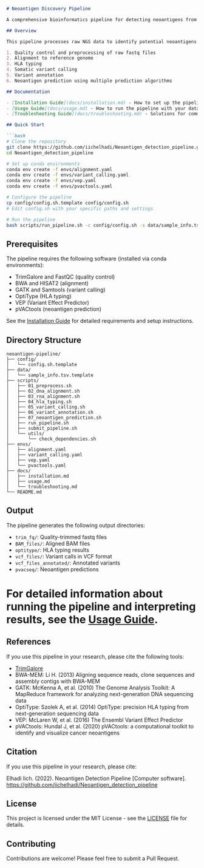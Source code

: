 ```markdown
# Neoantigen Discovery Pipeline

A comprehensive bioinformatics pipeline for detecting neoantigens from paired tumor-normal samples using whole exome sequencing (WES) and RNA-seq data.

## Overview

This pipeline processes raw NGS data to identify potential neoantigens in cancer samples through the following steps:

1. Quality control and preprocessing of raw fastq files
2. Alignment to reference genome 
3. HLA typing
4. Somatic variant calling
5. Variant annotation
6. Neoantigen prediction using multiple prediction algorithms

## Documentation

- [Installation Guide](docs/installation.md) - How to set up the pipeline and its dependencies
- [Usage Guide](docs/usage.md) - How to run the pipeline with your data
- [Troubleshooting Guide](docs/troubleshooting.md) - Solutions for common issues

## Quick Start

```bash
# Clone the repository
git clone https://github.com/iichelhadi/Neoantigen_detection_pipeline.git
cd Neoantigen_detection_pipeline

# Set up conda environments
conda env create -f envs/alignment.yaml
conda env create -f envs/variant_calling.yaml
conda env create -f envs/vep.yaml
conda env create -f envs/pvactools.yaml

# Configure the pipeline
cp config/config.sh.template config/config.sh
# Edit config.sh with your specific paths and settings

# Run the pipeline
bash scripts/run_pipeline.sh -c config/config.sh -s data/sample_info.tsv
```

## Prerequisites

The pipeline requires the following software (installed via conda environments):

- TrimGalore and FastQC (quality control)
- BWA and HISAT2 (alignment)
- GATK and Samtools (variant calling)
- OptiType (HLA typing)
- VEP (Variant Effect Predictor)
- pVACtools (neoantigen prediction)

See the [Installation Guide](docs/installation.md) for detailed requirements and setup instructions.

## Directory Structure

```
neoantigen-pipeline/
├── config/
│   └── config.sh.template
├── data/
│   └── sample_info.tsv.template
├── scripts/
│   ├── 01_preprocess.sh
│   ├── 02_dna_alignment.sh
│   ├── 03_rna_alignment.sh
│   ├── 04_hla_typing.sh
│   ├── 05_variant_calling.sh
│   ├── 06_variant_annotation.sh
│   ├── 07_neoantigen_prediction.sh
│   ├── run_pipeline.sh
│   ├── submit_pipeline.sh
│   └── utils/
│       └── check_dependencies.sh
├── envs/
│   ├── alignment.yaml
│   ├── variant_calling.yaml
│   ├── vep.yaml
│   └── pvactools.yaml
├── docs/
│   ├── installation.md
│   ├── usage.md
│   └── troubleshooting.md
└── README.md
```

## Output

The pipeline generates the following output directories:

- `trim_fq/`: Quality-trimmed fastq files
- `BAM_files/`: Aligned BAM files
- `optitype/`: HLA typing results
- `vcf_files/`: Variant calls in VCF format
- `vcf_files_annotated/`: Annotated variants
- `pvacseq/`: Neoantigen predictions

For detailed information about running the pipeline and interpreting results, see the [Usage Guide](docs/usage.md).
=======
## References

If you use this pipeline in your research, please cite the following tools:

- [TrimGalore](https://github.com/FelixKrueger/TrimGalore)
- BWA-MEM: Li H. (2013) Aligning sequence reads, clone sequences and assembly contigs with BWA-MEM
- GATK: McKenna A, et al. (2010) The Genome Analysis Toolkit: A MapReduce framework for analyzing next-generation DNA sequencing data
- OptiType: Szolek A, et al. (2014) OptiType: precision HLA typing from next-generation sequencing data
- VEP: McLaren W, et al. (2016) The Ensembl Variant Effect Predictor
- pVACtools: Hundal J, et al. (2020) pVACtools: a computational toolkit to identify and visualize cancer neoantigens

## Citation

If you use this pipeline in your research, please cite:

Elhadi Iich. (2022). Neoantigen Detection Pipeline [Computer software]. https://github.com/iichelhadi/Neoantigen_detection_pipeline

## License

This project is licensed under the MIT License - see the [LICENSE](LICENSE) file for details.

## Contributing

Contributions are welcome! Please feel free to submit a Pull Request.
